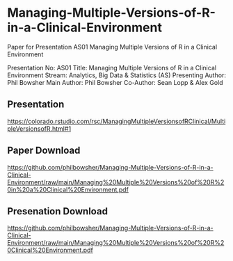 # Managing-Multiple-Versions-of-R-in-a-Clinical-Environment
Paper for Presentation AS01 Managing Multiple Versions of R  in a Clinical Environment

Presentation No: AS01
Title: Managing Multiple Versions of R in a Clinical Environment
Stream: Analytics, Big Data & Statistics (AS)
Presenting Author: Phil Bowsher
Main Author: Phil Bowsher 
Co-Author: Sean Lopp & Alex Gold

## Presentation

https://colorado.rstudio.com/rsc/ManagingMultipleVersionsofRClinical/MultipleVersionsofR.html#1

## Paper Download

https://github.com/philbowsher/Managing-Multiple-Versions-of-R-in-a-Clinical-Environment/raw/main/Managing%20Multiple%20Versions%20of%20R%20in%20a%20Clinical%20Environment.pdf

## Presenation Download

https://github.com/philbowsher/Managing-Multiple-Versions-of-R-in-a-Clinical-Environment/raw/main/Managing%20Multiple%20Versions%20of%20R%20Clinical%20Environment.pdf

